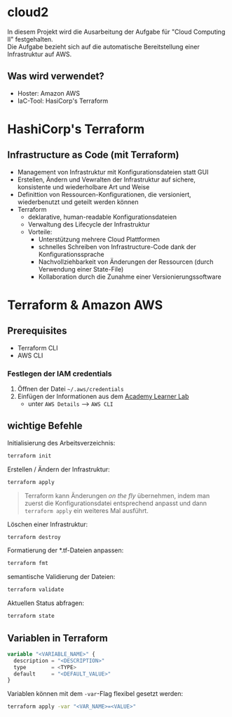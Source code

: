 # cloud2
In diesem Projekt wird die Ausarbeitung der Aufgabe für "Cloud Computing II" festgehalten.  
Die Aufgabe bezieht sich auf die automatische Bereitstellung einer Infrastruktur auf AWS.

## Was wird verwendet?
- Hoster: Amazon AWS
- IaC-Tool: HasiCorp's Terraform

# HashiCorp's Terraform
## Infrastructure as Code (mit Terraform)
- Management von Infrastruktur mit Konfigurationsdateien statt GUI
- Erstellen, Ändern und Vewralten der Infrastruktur auf sichere, konsistente und wiederholbare Art und Weise
- Definittion von Ressourcen-Konfigurationen, die versioniert, wiederbenutzt und geteilt werden können
- Terraform
    - deklarative, human-readable Konfigurationsdateien
    - Verwaltung des Lifecycle der Infrastruktur
    - Vorteile:
        - Unterstützung mehrere Cloud Plattformen
        - schnelles Schreiben von Infrastructure-Code dank der Konfigurationssprache
        - Nachvollziehbarkeit von Änderungen der Ressourcen (durch Verwendung einer State-File)
        - Kollaboration durch die Zunahme einer Versionierungssoftware

# Terraform & Amazon AWS
## Prerequisites
- Terraform CLI
- AWS CLI

### Festlegen der IAM credentials
1. Öffnen der Datei `~/.aws/credentials`
2. Einfügen der Informationen aus dem [Academy Learner Lab](https://awsacademy.instructure.com/courses/62501/modules/items/5523579)
    - unter `AWS Details` --> `AWS CLI`

## wichtige Befehle
Initialisierung des Arbeitsverzeichnis:
```bash
terraform init
```
Erstellen / Ändern der Infrastruktur:
```bash
terraform apply
```  
> Terraform kann Änderungen *on the fly* übernehmen, indem man zuerst die Konfigurationsdatei entsprechend anpasst und dann `terraform apply` ein weiteres Mal ausführt.

Löschen einer Infrastruktur:
```bash
terraform destroy
```

Formatierung der *.tf-Dateien anpassen:
```bash
terraform fmt
```
semantische Validierung der Dateien:
```bash
terraform validate
```
Aktuellen Status abfragen:
```bash
terraform state
```

## Variablen in Terraform
```terraform
variable "<VARIABLE_NAME>" {
  description = "<DESCRIPTION>"
  type        = <TYPE>
  default     = "<DEFAULT_VALUE>"
}
```
Variablen können mit dem `-var`-Flag flexibel gesetzt werden:
```bash
terraform apply -var "<VAR_NAME>=<VALUE>"
```

